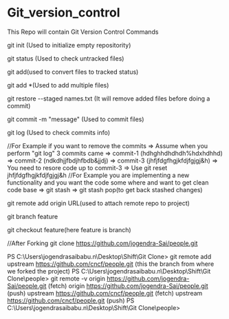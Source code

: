 # Git_version_control
This Repo will contain Git Version Control Commands

git init (Used to initialize empty repositority)

git status (Used to check untracked files)

git add(used to convert files to tracked status)

git add *(Used to add multiple files)

git restore --staged names.txt (It will remove added files before doing a commit)

git commit -m "message" (Used to commit files)

git log (Used to check commits info)

//For Example if you want to remove the commits
  => Assume when you perform "git log" 3 commits came
  => commit-1 (hdhghhdhdhdh%hdxhdhhd)
  => commit-2 (ndkdhjjfbdjhfbdb&jjdj)
  => commit-3 (jhfjfdgfhgjkfdjfgjgj&h)
  => You need to resore code up to commit-3 
  => Use git reset jhfjfdgfhgjkfdjfgjgj&h
//For Example you are implementing a new functionality and you want the code some where and want to get clean code base
  => git stash
  => git stash pop(to get back stashed changes)

git remote add origin URL(used to attach remote repo to project)  

git branch feature

git checkout feature(here feature is branch)


//After Forking 
git clone https://github.com/jogendra-Sai/people.git

PS C:\Users\jogendrasaibabu.n\Desktop\Shift\Git Clone> git remote add upstream https://github.com/cncf/people.git (this the branch from where we forked the project)
PS C:\Users\jogendrasaibabu.n\Desktop\Shift\Git Clone\people> git remote -v
origin  https://github.com/jogendra-Sai/people.git (fetch)
origin  https://github.com/jogendra-Sai/people.git (push)
upstream        https://github.com/cncf/people.git (fetch)
upstream        https://github.com/cncf/people.git (push)
PS C:\Users\jogendrasaibabu.n\Desktop\Shift\Git Clone\people> 
